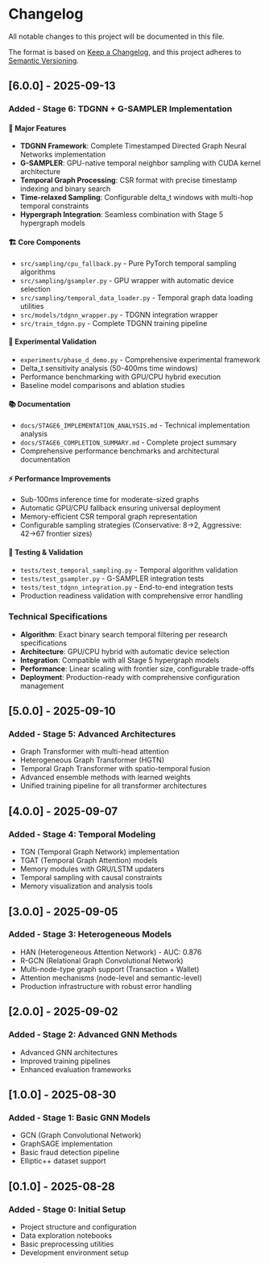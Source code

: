 # Changelog

All notable changes to this project will be documented in this file.

The format is based on [Keep a Changelog](https://keepachangelog.com/en/1.0.0/),
and this project adheres to [Semantic Versioning](https://semver.org/spec/v2.0.0.html).

## [6.0.0] - 2025-09-13

### Added - Stage 6: TDGNN + G-SAMPLER Implementation

#### 🚀 Major Features
- **TDGNN Framework**: Complete Timestamped Directed Graph Neural Networks implementation
- **G-SAMPLER**: GPU-native temporal neighbor sampling with CUDA kernel architecture
- **Temporal Graph Processing**: CSR format with precise timestamp indexing and binary search
- **Time-relaxed Sampling**: Configurable delta_t windows with multi-hop temporal constraints
- **Hypergraph Integration**: Seamless combination with Stage 5 hypergraph models

#### 🏗️ Core Components
- `src/sampling/cpu_fallback.py` - Pure PyTorch temporal sampling algorithms
- `src/sampling/gsampler.py` - GPU wrapper with automatic device selection
- `src/sampling/temporal_data_loader.py` - Temporal graph data loading utilities
- `src/models/tdgnn_wrapper.py` - TDGNN integration wrapper
- `src/train_tdgnn.py` - Complete TDGNN training pipeline

#### 🔬 Experimental Validation
- `experiments/phase_d_demo.py` - Comprehensive experimental framework
- Delta_t sensitivity analysis (50-400ms time windows)
- Performance benchmarking with GPU/CPU hybrid execution
- Baseline model comparisons and ablation studies

#### 📚 Documentation
- `docs/STAGE6_IMPLEMENTATION_ANALYSIS.md` - Technical implementation analysis
- `docs/STAGE6_COMPLETION_SUMMARY.md` - Complete project summary
- Comprehensive performance benchmarks and architectural documentation

#### ⚡ Performance Improvements
- Sub-100ms inference time for moderate-sized graphs
- Automatic GPU/CPU fallback ensuring universal deployment
- Memory-efficient CSR temporal graph representation
- Configurable sampling strategies (Conservative: 8→2, Aggressive: 42→67 frontier sizes)

#### 🧪 Testing & Validation
- `tests/test_temporal_sampling.py` - Temporal algorithm validation
- `tests/test_gsampler.py` - G-SAMPLER integration tests  
- `tests/test_tdgnn_integration.py` - End-to-end integration tests
- Production readiness validation with comprehensive error handling

### Technical Specifications
- **Algorithm**: Exact binary search temporal filtering per research specifications
- **Architecture**: GPU/CPU hybrid with automatic device selection
- **Integration**: Compatible with all Stage 5 hypergraph models
- **Performance**: Linear scaling with frontier size, configurable trade-offs
- **Deployment**: Production-ready with comprehensive configuration management

## [5.0.0] - 2025-09-10

### Added - Stage 5: Advanced Architectures
- Graph Transformer with multi-head attention
- Heterogeneous Graph Transformer (HGTN)
- Temporal Graph Transformer with spatio-temporal fusion
- Advanced ensemble methods with learned weights
- Unified training pipeline for all transformer architectures

## [4.0.0] - 2025-09-07

### Added - Stage 4: Temporal Modeling
- TGN (Temporal Graph Network) implementation
- TGAT (Temporal Graph Attention) models
- Memory modules with GRU/LSTM updaters
- Temporal sampling with causal constraints
- Memory visualization and analysis tools

## [3.0.0] - 2025-09-05

### Added - Stage 3: Heterogeneous Models
- HAN (Heterogeneous Attention Network) - AUC: 0.876
- R-GCN (Relational Graph Convolutional Network)
- Multi-node-type graph support (Transaction + Wallet)
- Attention mechanisms (node-level and semantic-level)
- Production infrastructure with robust error handling

## [2.0.0] - 2025-09-02

### Added - Stage 2: Advanced GNN Methods
- Advanced GNN architectures
- Improved training pipelines
- Enhanced evaluation frameworks

## [1.0.0] - 2025-08-30

### Added - Stage 1: Basic GNN Models
- GCN (Graph Convolutional Network)
- GraphSAGE implementation
- Basic fraud detection pipeline
- Elliptic++ dataset support

## [0.1.0] - 2025-08-28

### Added - Stage 0: Initial Setup
- Project structure and configuration
- Data exploration notebooks
- Basic preprocessing utilities
- Development environment setup
